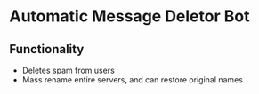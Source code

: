 # Automatic Message Deletor Bot
## Functionality
- Deletes spam from users
- Mass rename entire servers, and can restore original names
